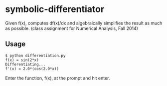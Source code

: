 # symbolic-differentiator
Given f(x), computes df(x)/dx and algebraically simplifies the result as much as possible. (class assignment for Numerical Analysis, Fall 2014)


## Usage
```
$ python differentiation.py
f(x) = sin(2*x)
Differentiating...
f'(x) = 2.0*(cos(2.0*x))
```
Enter the function, f(x), at the prompt and hit enter.
